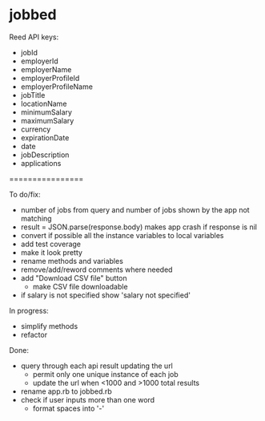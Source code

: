 jobbed
================

Reed API keys: 

- jobId
- employerId
- employerName
- employerProfileId
- employerProfileName
- jobTitle
- locationName
- minimumSalary
- maximumSalary
- currency
- expirationDate
- date
- jobDescription
- applications

================

To do/fix:

- number of jobs from query and number of jobs shown by the app not matching
- result = JSON.parse(response.body) makes app crash if response is nil
- convert if possible all the instance variables to local variables
- add test coverage
- make it look pretty
- rename methods and variables
- remove/add/reword comments where needed
- add "Download CSV file" button
	- make CSV file downloadable
- if salary is not specified show 'salary not specified'

In progress:
- simplify methods
- refactor

Done:
- query through each api result updating the url
	- permit only one unique instance of each job
	- update the url when <1000 and >1000 total results
- rename app.rb to jobbed.rb
- check if user inputs more than one word
	- format spaces into '-'


